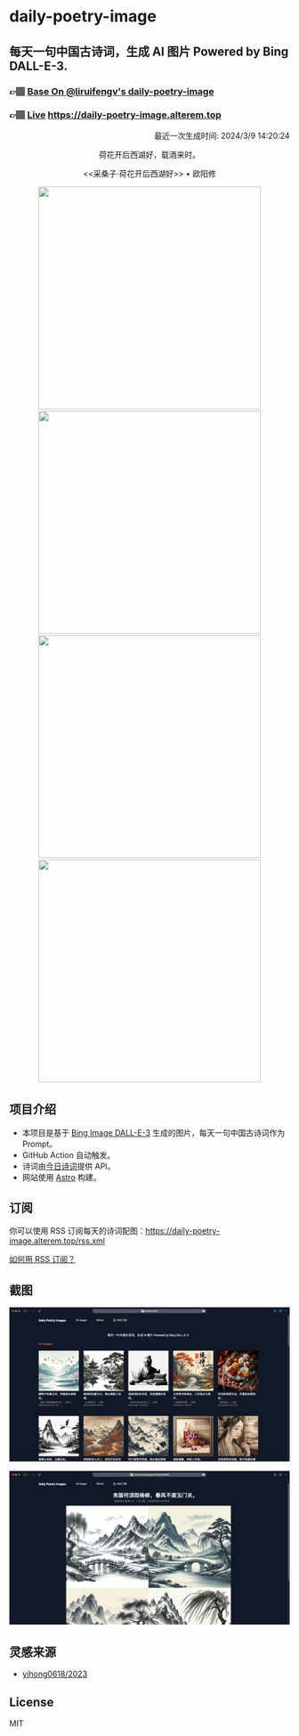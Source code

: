 
# daily-poetry-image

## 每天一句中国古诗词，生成 AI 图片 Powered by Bing DALL-E-3.

### 👉🏽 [Base On @liruifengv's daily-poetry-image](https://github.com/liruifengv/daily-poetry-image)

### 👉🏽 [Live](https://daily-poetry-image.alterem.top/) https://daily-poetry-image.alterem.top

<p align="right">
  最近一次生成时间: 2024/3/9 14:20:24
</p>
<p align="center">
荷花开后西湖好，载酒来时。
</p>
<p align="center">
<<采桑子·荷花开后西湖好>> • 欧阳修
</p>
<p align="center">
<img src="https://tse4.mm.bing.net/th/id/OIG3.lEsqKYCIEe.xfiYES4_a" height="400" width="400" />
<img src="https://tse2.mm.bing.net/th/id/OIG3.IOG.S6MEtySSVCQt4AZA" height="400" width="400" />
<img src="https://tse3.mm.bing.net/th/id/OIG3.gG_bQoWfOL6Pc.Op1ZmU" height="400" width="400" />
<img src="https://tse1.mm.bing.net/th/id/OIG3..dqwz7na_APeyFE3iRLg" height="400" width="400" />
</p>

## 项目介绍

-   本项目是基于 [Bing Image DALL-E-3](https://www.bing.com/images/create) 生成的图片，每天一句中国古诗词作为 Prompt。
-   GitHub Action 自动触发。
-   诗词由[今日诗词](https://www.jinrishici.com/)提供 API。
-   网站使用 [Astro](https://astro.build) 构建。

## 订阅

你可以使用 RSS 订阅每天的诗词配图：https://daily-poetry-image.alterem.top/rss.xml

[如何用 RSS 订阅？](https://zhuanlan.zhihu.com/p/55026716)

## 截图

![图片列表](./screenshots/Snipaste_2023-12-28_21-00-26.png)

![图片详情](./screenshots/Snipaste_2023-12-28_21-00-53.png)

## 灵感来源

-   [yihong0618/2023](https://github.com/yihong0618/2023)

## License

MIT
